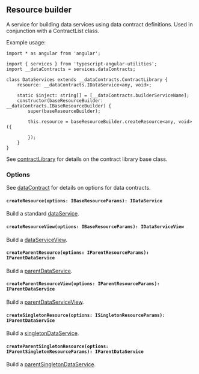 ## Resource builder
A service for building data services using data contract definitions. Used in conjunction with a ContractList class.

Example usage:
```
import * as angular from 'angular';

import { services } from 'typescript-angular-utilities';
import __dataContracts = services.dataContracts;

class DataServices extends __dataContracts.ContractLibrary {
	resource: __dataContracts.IDataService<any, void>;

	static $inject: string[] = [__dataContracts.builderServiceName];
    constructor(baseResourceBuilder: __dataContracts.IBaseResourceBuilder) {
		super(baseResourceBuilder);

		this.resource = baseResourceBuilder.createResource<any, void>({

		});
	}
}
```

See [contractLibrary](../contractLibrary/contractLibrary.md) for details on the contract library base class.

### Options

See [dataContract](../baseDataService.md) for details on options for data contracts.

#### `createResource(options: IBaseResourceParams): IDataService`
Build a standard [dataService](../dataService/dataService.md).

#### `createResourceView(options: IBaseResourceParams): IDataServiceView`
Build a [dataServiceView](../dataService/view/dataServiceView.md).

#### `createParentResource(options: IParentResourceParams): IParentDataService`
Build a [parentDataService](../dataService/parent/parentDataService.md).

#### `createParentResourceView(options: IParentResourceParams): IParentDataService`
Build a [parentDataServiceView](../dataService/view/parentDataServiceView.md).

#### `createSingletonResource(options: ISingletonResourceParams): IParentDataService`
Build a [singletonDataService](../singletonDataService/singletonDataService.md).

#### `createParentSingletonResource(options: IParentSingletonResourceParams): IParentDataService`
Build a [parentSingletonDataService](../singletonDataService/parent/parentSingletonDataService.md).
